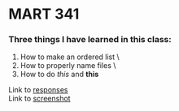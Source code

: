 # MART 341
### Three things I have learned in this class:

1) How to make an ordered list \
2) How to properly name files \
3) How to do *this* and **this**

Link to [responses](.MART341\assignment-03\responses.txt) \
Link to [screenshot](C:\Users\McAlpine\Documents\GitHub\MART341\assignment-03\images\assignment-03-screenshot.PNG)

